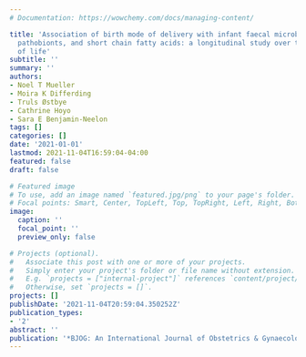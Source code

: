 ```yaml
---
# Documentation: https://wowchemy.com/docs/managing-content/

title: 'Association of birth mode of delivery with infant faecal microbiota, potential
  pathobionts, and short chain fatty acids: a longitudinal study over the first year
  of life'
subtitle: ''
summary: ''
authors:
- Noel T Mueller
- Moira K Differding
- Truls Østbye
- Cathrine Hoyo
- Sara E Benjamin-Neelon
tags: []
categories: []
date: '2021-01-01'
lastmod: 2021-11-04T16:59:04-04:00
featured: false
draft: false

# Featured image
# To use, add an image named `featured.jpg/png` to your page's folder.
# Focal points: Smart, Center, TopLeft, Top, TopRight, Left, Right, BottomLeft, Bottom, BottomRight.
image:
  caption: ''
  focal_point: ''
  preview_only: false

# Projects (optional).
#   Associate this post with one or more of your projects.
#   Simply enter your project's folder or file name without extension.
#   E.g. `projects = ["internal-project"]` references `content/project/deep-learning/index.md`.
#   Otherwise, set `projects = []`.
projects: []
publishDate: '2021-11-04T20:59:04.350252Z'
publication_types:
- '2'
abstract: ''
publication: '*BJOG: An International Journal of Obstetrics & Gynaecology*'
---
```

